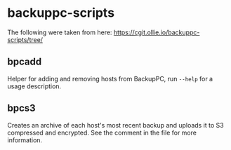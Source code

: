 # backuppc-scripts

The following were taken from here: https://cgit.ollie.io/backuppc-scripts/tree/

## bpcadd

Helper for adding and removing hosts from BackupPC, run `--help` for a usage
description.

## bpcs3

Creates an archive of each host's most recent backup and uploads it to S3
compressed and encrypted. See the comment in the file for more information.
